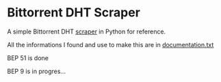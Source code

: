 # Bittorrent DHT Scraper
A simple Bittorrent DHT [scraper](https://github.com/J-45/dht-scraper/blob/main/bep_51.py) in Python for reference.

All the informations I found and use to make this are in [documentation.txt](https://github.com/J-45/dht-scraper/blob/main/documentation.txt)

BEP 51 is done

BEP 9 is in progres...

